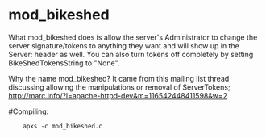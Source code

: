 mod_bikeshed
============
What mod_bikeshed does is allow the server's Administrator to change the server signature/tokens to anything they want and will show up in the Server: header as well. You can also turn tokens off completely by setting BikeShedTokensString to "None".

Why the name mod_bikeshed?
It came from this mailing list thread discussing allowing the manipulations or removal of ServerTokens;
http://marc.info/?l=apache-httpd-dev&m=116542448411598&w=2

#Compiling: 
```
	apxs -c mod_bikeshed.c
```
